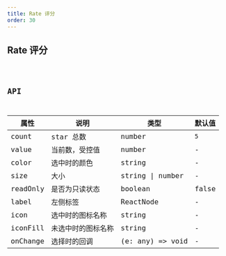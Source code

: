 ```yaml
---
title: Rate 评分
order: 30
---
```


## Rate 评分

<code src="./rate/index.tsx" />

## API

| 属性     | 说明               | 类型             | 默认值 |
| -------- | ------------------ | ---------------- | ------ |
| count    | star 总数          | number           | `5`    |
| value    | 当前数，受控值     | number           | -      |
| color    | 选中时的颜色       | string           | -      |
| size     | 大小               | string \| number | -      |
| readOnly | 是否为只读状态     | boolean          | false  |
| label    | 左侧标签           | ReactNode        | -      |
| icon     | 选中时的图标名称   | string           | -      |
| iconFill | 未选中时的图标名称 | string           | -      |
| onChange | 选择时的回调       | (e: any) => void | -      |
